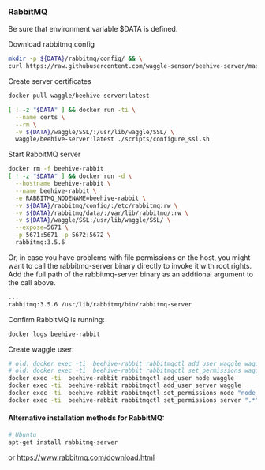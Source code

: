 ### RabbitMQ


Be sure that environment variable $DATA is defined.


Download rabbitmq.config
```bash
mkdir -p ${DATA}/rabbitmq/config/ && \
curl https://raw.githubusercontent.com/waggle-sensor/beehive-server/master/SSL/rabbitmq.config > ${DATA}/rabbitmq/config/rabbitmq.config
```

Create server certificates
```bash
docker pull waggle/beehive-server:latest

[ ! -z "$DATA" ] && docker run -ti \
  --name certs \
  --rm \
  -v ${DATA}/waggle/SSL/:/usr/lib/waggle/SSL/ \
  waggle/beehive-server:latest ./scripts/configure_ssl.sh
```

Start RabbitMQ server
```bash
docker rm -f beehive-rabbit
[ ! -z "$DATA" ] && docker run -d \
  --hostname beehive-rabbit \
  --name beehive-rabbit \
  -e RABBITMQ_NODENAME=beehive-rabbit \
  -v ${DATA}/rabbitmq/config/:/etc/rabbitmq:rw \
  -v ${DATA}/rabbitmq/data/:/var/lib/rabbitmq/:rw \
  -v ${DATA}/waggle/SSL:/usr/lib/waggle/SSL/ \
  --expose=5671 \
  -p 5671:5671 -p 5672:5672 \
  rabbitmq:3.5.6
```

Or, in case you have problems with file permissions on the host, you might want to call the rabbitmq-server binary directly to invoke it with root rights. Add the full path of the rabbitmq-server binary as an addtional argument to the call above.
```bash
...
rabbitmq:3.5.6 /usr/lib/rabbitmq/bin/rabbitmq-server
```

Confirm RabbitMQ is running:
```bash
docker logs beehive-rabbit
```


Create waggle user:
```bash
# old: docker exec -ti  beehive-rabbit rabbitmqctl add_user waggle waggle
# old: docker exec -ti  beehive-rabbit rabbitmqctl set_permissions waggle ".*" ".*" ".*"
docker exec -ti  beehive-rabbit rabbitmqctl add_user node waggle
docker exec -ti  beehive-rabbit rabbitmqctl add_user server waggle
docker exec -ti  beehive-rabbit rabbitmqctl set_permissions node "node_.*" ".*" ".*"
docker exec -ti  beehive-rabbit rabbitmqctl set_permissions server ".*" ".*" ".*"
```

#### Alternative installation methods for RabbitMQ:
```bash
# Ubuntu
apt-get install rabbitmq-server
```
or https://www.rabbitmq.com/download.html

